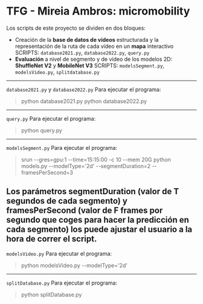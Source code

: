 TFG - Mireia Ambros: micromobility
===================================================
Los scripts de este proyecto se dividen en dos bloques:
* Creación de la **base de datos de vídeos** estructurada y la representación de la ruta de cada vídeo en un **mapa** interactivo
SCRIPTS: `database2021.py`, `database2022.py`, `query.py`
* **Evaluación** a nivel de segmento y de vídeo de los modelos 2D: **ShuffleNet V2** y **MobileNet V3**
SCRIPTS: `modelsSegment.py`, `modelsVideo.py`, `splitdatabase.py`
------------------
`database2021.py` y `database2022.py`
Para ejecutar el programa: 
>python database2021.py
>python database2022.py
------------------
`query.py`
Para ejecutar el programa: 
>python query.py
------------------
`modelsSegment.py`
Para ejecutar el programa: 
>srun --gres=gpu:1 --time=15:15:00 -c 10 --mem 20G python models.py --modelType='2d' --segmentDuration=2 --framesPerSecond=3
>
Los parámetros segmentDuration (valor de T segundos de cada segmento) y framesPerSecond (valor de F frames por segundo que coges para hacer la predicción en cada segmento) los puede ajustar el usuario a la hora de correr el script.
------------------
`modelsVideo.py`
Para ejecutar el programa: 
>python modelsVideo.py --modelType='2d'
------------------
`splitDatabase.py`
Para ejecutar el programa: 
>python splitDatabase.py